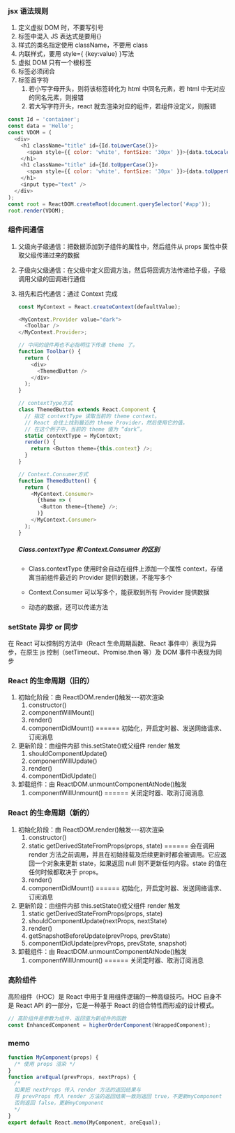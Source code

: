 ### jsx 语法规则

1. 定义虚拟 DOM 时，不要写引号
2. 标签中混入 JS 表达式是要用{}
3. 样式的类名指定使用 className，不要用 class
4. 内联样式，要用 style={ {key:value} }写法<!--遇到双花括号要在中间加入空格，否则会报错-->
5. 虚拟 DOM 只有一个根标签
6. 标签必须闭合
7. 标签首字符
   1. 若小写字母开头，则将该标签转化为 html 中同名元素，若 html 中无对应的同名元素，则报错
   2. 若大写字符开头，react 就去渲染对应的组件，若组件没定义，则报错

```javascript
const Id = 'container';
const data = 'Hello';
const VDOM = (
  <div>
    <h1 className="title" id={Id.toLowerCase()}>
      <span style={{ color: 'white', fontSize: '30px' }}>{data.toLocaleLowerCase()}</span>
    </h1>
    <h1 className="title" id={Id.toUpperCase()}>
      <span style={{ color: 'white', fontSize: '30px' }}>{data.toUpperCase()}</span>
    </h1>
    <input type="text" />
  </div>
);
const root = ReactDOM.createRoot(document.querySelector('#app'));
root.render(VDOM);
```

### 组件间通信

1. 父级向子级通信：把数据添加到子组件的属性中，然后组件从 props 属性中获取父级传递过来的数据
2. 子级向父级通信：在父级中定义回调方法，然后将回调方法传递给子级，子级调用父级的回调进行通信
3. 祖先和后代通信：通过 Context 完成

   ```javascript
   const MyContext = React.createContext(defaultValue);

   <MyContext.Provider value="dark">
     <Toolbar />
   </MyContext.Provider>;

   // 中间的组件再也不必指明往下传递 theme 了。
   function Toolbar() {
     return (
       <div>
         <ThemedButton />
       </div>
     );
   }

   // contextType方式
   class ThemedButton extends React.Component {
     // 指定 contextType 读取当前的 theme context。
     // React 会往上找到最近的 theme Provider，然后使用它的值。
     // 在这个例子中，当前的 theme 值为 “dark”。
     static contextType = MyContext;
     render() {
       return <Button theme={this.context} />;
     }
   }

   // Context.Consumer方式
   function ThemedButton() {
     return (
       <MyContext.Consumer>
         {theme => (
          <Button theme={theme} />;
         )}
       </MyContext.Consumer>
     );
   }
   ```

   ##### Class.contextType 和 Context.Consumer 的区别

   - Class.contextType 使用时会自动在组件上添加一个属性 context，存储离当前组件最近的 Provider 提供的数据，不能写多个

   - Context.Consumer 可以写多个，能获取到所有 Provider 提供数据

   - 动态的数据，还可以传递方法

### setState 异步 or 同步

在 React 可以控制的方法中（React 生命周期函数、React 事件中）表现为异步，在原生 js 控制（setTimeout、Promise.then 等）及 DOM 事件中表现为同步

### React 的生命周期（旧的）

1. 初始化阶段：由 ReactDOM.render()触发---初次渲染
   1. constructor()
   2. componentWillMount()
   3. render()
   4. componentDidMount() ====== 初始化，开启定时器、发送网络请求、订阅消息
2. 更新阶段：由组件内部 this.setState()或父组件 render 触发
   1. shouldComponentUpdate()
   2. componentWillUpdate()
   3. render()
   4. componentDidUpdate()
3. 卸载组件：由 ReactDOM.unmountComponentAtNode()触发
   1. componentWillUnmount() ====== 关闭定时器、取消订阅消息

### React 的生命周期（新的）

1. 初始化阶段：由 ReactDOM.render()触发---初次渲染
   1. constructor()
   2. static getDerivedStateFromProps(props, state) ====== 会在调用 render 方法之前调用，并且在初始挂载及后续更新时都会被调用。它应返回一个对象来更新 state，如果返回 null 则不更新任何内容。state 的值在任何时候都取决于 props。
   3. render()
   4. componentDidMount() ====== 初始化，开启定时器、发送网络请求、订阅消息
2. 更新阶段：由组件内部 this.setState()或父组件 render 触发
   1. static getDerivedStateFromProps(props, state)
   2. shouldComponentUpdate(nextProps, nextState)
   3. render()
   4. getSnapshotBeforeUpdate(prevProps, prevState)
   5. componentDidUpdate(prevProps, prevState, snapshot)
3. 卸载组件：由 ReactDOM.unmountComponentAtNode()触发
   1. componentWillUnmount() ====== 关闭定时器、取消订阅消息

### 高阶组件

高阶组件（HOC）是 React 中用于复用组件逻辑的一种高级技巧。HOC 自身不是 React API 的一部分，它是一种基于 React 的组合特性而形成的设计模式。

```javascript
// 高阶组件是参数为组件，返回值为新组件的函数
const EnhancedComponent = higherOrderComponent(WrappedComponent);
```

### memo

```javascript
function MyComponent(props) {
  /* 使用 props 渲染 */
}
function areEqual(prevProps, nextProps) {
  /*
  如果把 nextProps 传入 render 方法的返回结果与
  将 prevProps 传入 render 方法的返回结果一致则返回 true，不更新myComponent
  否则返回 false，更新myComponent
  */
}
export default React.memo(MyComponent, areEqual);
```
